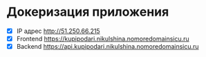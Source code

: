 # Докеризация приложения
- [X] IP адрес http://51.250.66.215    
- [X] Frontend https://kupipodari.nikulshina.nomoredomainsicu.ru    
- [X] Backend https://api.kupipodari.nikulshina.nomoredomainsicu.ru